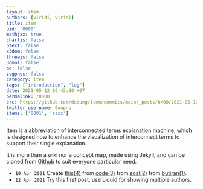 ```yaml
---
layout: item
authors: [viridi, viridi]
title: item
pid: '0000'
mathjax: true
chartjs: false
ptext: false
x3dom: false
threejs: false
3dmol: false
oo: false
svgphys: false
category: item
tags: ["introduction", "log"]
date: 2021-05-12 02:43:00 +07
permalink: /0000
src: https://github.com/dudung/item/commits/main/_posts/0/00/2021-05-12-item.md
twitter_username: 6unpnp
items: ['0001', 'zzzz']
---
```

Item is a abbreviation of interconnected terms explanation machine, which is designed how to enhance the visualization of interconnect terms to support their single explanation.

It is more than a wiki nor a concept map, made using Jekyll, and can be cloned from [Github](https://github.com/dudung/item) to suit everyone particular need.

+ `10 Apr 2021` Create [this(4)](https://dudung.github.io/item) from [code(3)](https://dudung.github.io/code) from [soal(2)](https://dudung.github.io/soal) from [butiran(1)](https://butiran.github.io).
+ `12 Apr 2021` Try this first post, use Liquid for showing multiple authors.
